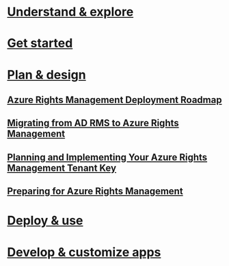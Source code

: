 # [Understand & explore](../understand-explore/azure-rights-management.html)
# [Get started](../get-started/requirements-for-azure-rights-management.html)
# [Plan & design](../plan-design/azure-rights-management-deployment-roadmap.html)
## [Azure Rights Management Deployment Roadmap](azure-rights-management-deployment-roadmap.md)
## [Migrating from AD RMS to Azure Rights Management](migrating-from-ad-rms-to-azure-rights-management.md)
## [Planning and Implementing Your Azure Rights Management Tenant Key](planning-and-implementing-your-azure-rights-management-tenant-key.md)
## [Preparing for Azure Rights Management](preparing-for-azure-rights-management.md)
# [Deploy & use](../deploy-use/activating-azure-rights-management.html)
# [Develop & customize apps](/rights-management/sdk/4.2/api/winrt/Microsoft.RightsManagement.html)